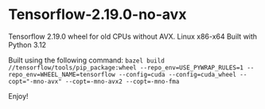# Tensorflow-2.19.0-no-avx
Tensorflow 2.19.0 wheel for old CPUs without AVX.
Linux x86-x64
Built with Python 3.12

Built using the following command:
`bazel build //tensorflow/tools/pip_package:wheel --repo_env=USE_PYWRAP_RULES=1 --repo_env=WHEEL_NAME=tensorflow --config=cuda --config=cuda_wheel --copt="-mno-avx" --copt=-mno-avx2 --copt=-mno-fma`

Enjoy!
